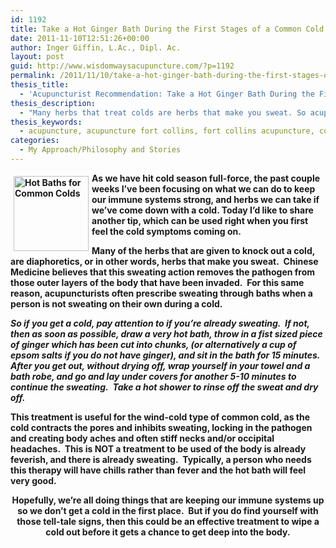 ```yaml
---
id: 1192
title: Take a Hot Ginger Bath During the First Stages of a Common Cold
date: 2011-11-10T12:51:26+00:00
author: Inger Giffin, L.Ac., Dipl. Ac.
layout: post
guid: http://www.wisdomwaysacupuncture.com/?p=1192
permalink: /2011/11/10/take-a-hot-ginger-bath-during-the-first-stages-of-a-common-cold/
thesis_title:
  - 'Acupuncturist Recommendation: Take a Hot Ginger Bath During the First Stages of a Common Cold'
thesis_description:
  - "Many herbs that treat colds are herbs that make you sweat. So acupuncturists prescribe sweating with baths if you're not sweating on your own during a cold."
thesis_keywords:
  - acupuncture, acupuncture fort collins, fort collins acupuncture, common colds
categories:
  - My Approach/Philosophy and Stories
---
```

**<img src="http://ih.constantcontact.com/fs085/1102844965003/img/92.jpg" alt="Hot Baths for Common Colds" width="120" height="120" align="left" border="0" hspace="5" vspace="5" />As we have hit cold season full-force, the past couple weeks I&#8217;ve been focusing on what we can do to keep our immune systems strong, and herbs we can take if we&#8217;ve come down with a cold. Today I&#8217;d like to share another tip, which can be used right when you first feel the cold symptoms coming on.**

**Many of the herbs that are given to knock out a cold, are diaphoretics, or in other words, herbs that make you sweat.  Chinese Medicine believes that this sweating action removes the pathogen from those outer layers of the body that have been invaded.  For this same reason, acupuncturists often prescribe sweating through baths when a person is not sweating on their own during a cold.**

_**So if you get a cold, pay attention to if you&#8217;re already sweating.  If not, then as soon as possible, draw a very hot bath, throw in a fist sized piece of ginger which has been cut into chunks, (or alternatively a cup of epsom salts if you do not have ginger), and sit in the bath for 15 minutes.  After you get out, without drying off, wrap yourself in your towel and a bath robe, and go and lay under covers for another 5-10 minutes to continue the sweating.  Take a hot shower to rinse off the sweat and dry off.**_

**This treatment is useful for the wind-cold type of common cold, as the cold contracts the pores and inhibits sweating, locking in the pathogen and creating body aches and often stiff necks and/or occipital headaches.  This is NOT a treatment to be used of the body is already feverish, and there is already sweating.  Typically, a person who needs this therapy will have chills rather than fever and the hot bath will feel very good.**

<p style="text-align: center;">
  <strong>Hopefully, we&#8217;re all doing things that are keeping our immune systems up so we don&#8217;t get a cold in the first place.  But if you do find yourself with those tell-tale signs, then this could be an effective treatment to wipe a cold out before it gets a chance to get deep into the body.</strong>
</p>
